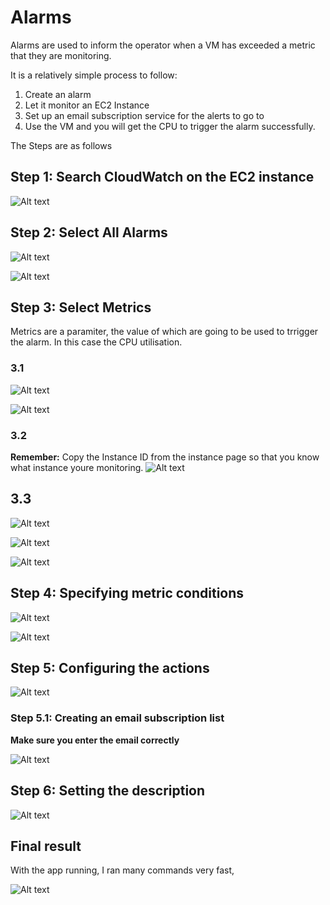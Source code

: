 # Alarms
Alarms are used to inform the operator when a VM has exceeded a metric that they are monitoring.

It is a relatively simple process to follow:
1. Create an alarm 
2. Let it monitor an EC2 Instance 
3. Set up an email subscription service for the alerts to go to
4. Use the VM and you will get the CPU to trigger the alarm successfully.

The Steps are as follows
## Step 1: Search CloudWatch on the EC2 instance

![Alt text](../../../readme-images/Week4Images/Step1.png)

## Step 2: Select All Alarms
![Alt text](../../../readme-images/Week4Images/Step2.png)

![Alt text](../../../readme-images/Week4Images/Step3.png)

## Step 3: Select Metrics
Metrics are a paramiter, the value of which are going to be used to trrigger the alarm. In this case the CPU utilisation.
### 3.1
![Alt text](<../../../readme-images/Week4Images/Select a metric.png>)

![Alt text](<../../../readme-images/Week4Images/Selecting Instance.png>)

### 3.2
**Remember:** Copy the Instance ID from the instance page so that you know what instance youre monitoring.
![Alt text](../../../readme-images/Week4Images/CopyingInstanceID.png)

## 3.3
![Alt text](../../../readme-images/Week4Images/4.1SelectingMetrics1.png)

![Alt text](../../../readme-images/Week4Images/4.1SelectMetrics.png)

![Alt text](<../../../readme-images/Week4Images/Selecting Instance.png>)

## Step 4: Specifying metric conditions
![Alt text](<../../../readme-images/Week4Images/Specify metric conditions.png>)

![Alt text](<../../../readme-images/Week4Images/Specify metric conditions2.png>)

## Step 5: Configuring the actions
![Alt text](../../../readme-images/Week4Images/4.2.png)

### Step 5.1: Creating an email subscription list
**Make sure you enter the email correctly**

![Alt text](<../../../readme-images/Week4Images/Creating email subscription.png>)

## Step 6: Setting the description

![Alt text](../../../readme-images/Week4Images/4.3.png)

## Final result
With the app running, I ran many commands very fast, 

![Alt text](../../../readme-images/Week4Images/FINALRESULT.png)
